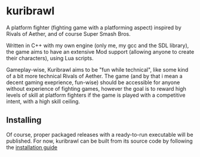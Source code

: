 # kuribrawl
A platform fighter (fighting game with a platforming aspect) inspired by Rivals of Aether, and of course Super Smash Bros.

Written in C++ with my own engine (only me, my gcc and the SDL library), the game aims to have an extensive Mod support (allowing anyone to create their characters), using Lua scripts.

Gameplay-wise, Kuribrawl aims to be "fun while technical", like some kind of a bit more technical Rivals of Aether. 
The game (and by that i mean a decent gaming exeprience, fun-wise) should be accessible for anyone without experience of fighting games, however the goal is to
reward high levels of skill at platform fighters if the game is played with a competitive intent, with a high skill ceiling.

## Installing
Of course, proper packaged releases with a ready-to-run executable will be published. For now, kuribrawl can be built from its source code by following the [installation guide](./doc/internal/install-build.md#Kuribrawl)